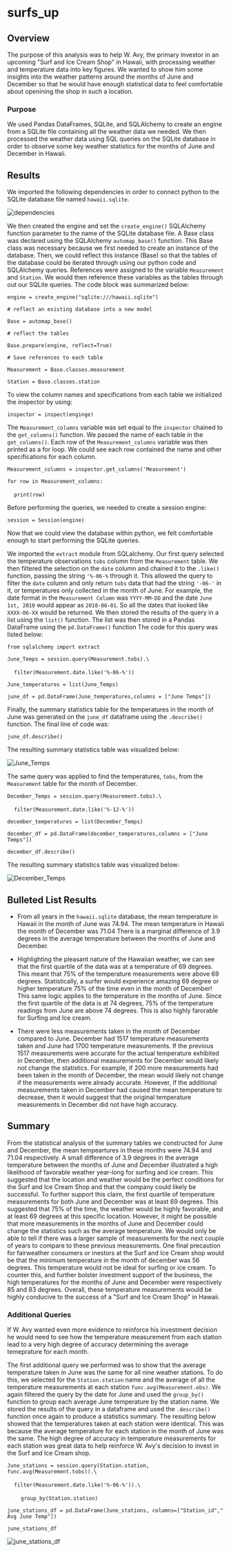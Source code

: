 # surfs_up

## Overview
The purpose of this analysis was to help W. Avy, the primary investor in an upcoming "Surf and Ice Cream Shop" in Hawaii, with processing weather and temperature data into key figures. We wanted to show him some insights into the weather patterns around the months of June and December so that he would have enough statistical data to feel comfortable about openining the shop in such a location.
### Purpose
We used Pandas DataFrames, SQLite, and SQLAlchemy to create an engine from a SQLite file containing all the weather data we needed. We then processed the weather data using SQL queries on the SQLite database in order to observe some key weather statistics for the months of June and December in Hawaii.


## Results

We imported the following dependencies in order to connect python to the SQLite database file named `hawaii.sqlite`.

![dependencies](https://github.com/willmino/surfs_up/blob/main/dependencies/dependencies.png)

We then created the engine and set the `create_engine()` SQLAlchemy function parameter to the name of the SQLite database file. A Base class was declared using the SQLAlchemy `automap_base()` function. This Base class was necessary because we first needed to create an instance of the database. Then, we could reflect this instance (Base) so that the tables of the database could be iterated through using our python code and SQLAlchemy queries. References were assigned to the variable `Measurement` and `Station`. We would then reference these variables as the tables through out our SQLite queries. The code block was summarized below:

`engine = create_engine("sqlite:///hawaii.sqlite")`

`# reflect an existing database into a new model`

`Base = automap_base()`

`# reflect the tables`

`Base.prepare(engine, reflect=True)`

`# Save references to each table`

`Measurement = Base.classes.measurement`

`Station = Base.classes.station`

To view the column names and specifications from each table we initialized the inspector by using:

`inspector = inspect(enginge)`

The `Measurement_columns` variable was set equal to the `inspector` chained to the `get_columns()` function. We passed the name of each table in the `get_columns()`. Each row of the `Measurement_columns` variable was then printed as a for loop. We could see each row contained the name and other specifications for each column.

`Measurement_columns = inspector.get_columns('Measurement')`

`for row in Measurement_columns:`

&nbsp;&nbsp;&nbsp;&nbsp;`print(row)`

Before performing the queries, we needed to create a session engine:

`session = Session(engine)`

Now that we could view the database within python, we felt comfortable enough to start performing the SQLite queries.

We imported the `extract` module from SQLalchemy. Our first query selected the temperature observations `tobs` column from the `Measurement` table. We then filtered the selection on the `date` column and chained it to the `.like()` function, passing the string `'%-06-%` through it. This allowed the query to filter the `date` column and only return `tobs` data that had the string `'-06-'` in it, or temperatures only collected in the month of June. For example, the date format in the `Measurement Column` was `YYYY-MM-DD` and the date `June 1st, 2010` would appear as  `2010-06-01`. So all the dates that looked like `XXXX-06-XX` would be returned. We then stored the results of the query in a list using the `list()` function. The list was then stored in a Pandas DataFrame using the `pd.DataFrame()` function The code for this query was listed below:

`from sqlalchemy import extract`

`June_Temps = session.query(Measurement.tobs).\`

&nbsp;&nbsp;&nbsp;&nbsp;`filter(Measurement.date.like('%-06-%'))`

`June_temperatures = list(June_Temps)`

`june_df = pd.DataFrame(June_temperatures,columns = ["June Temps"])`

Finally, the summary statistics table for the temperatures in the month of June was generated on the `june_df` dataframe using the `.describe()` function. The final line of code was:

`june_df.describe()`

The resulting summary statistics table was visualized below:

![June_Temps](https://github.com/willmino/surfs_up/blob/main/images/June_Temperatures.png)

The same query was applied to find the temperatures, `tobs`, from the `Measurement` table for the month of December.

`December_Temps = session.query(Measurement.tobs).\`

&nbsp;&nbsp;&nbsp;&nbsp;`filter(Measurement.date.like('%-12-%'))`

`december_temperatures = list(December_Temps)`

`december_df = pd.DataFrame(december_temperatures,columns = ["June Temps"])`

`december_df.describe()`

The resulting summary statistics table was visualized below:

![December_Temps](https://github.com/willmino/surfs_up/blob/main/images/December_Temperatures.png)


## Bulleted List Results

* From all years in the `hawaii.sqlite` database, the mean temperature in Hawaii in the month of June was 74.94. The mean temperature in Hawaii the month of December was 71.04 There is a marginal difference of 3.9 degrees in the average temperature between the months of June and December. 

* Highlighting the pleasant nature of the Hawaiian weather, we can see that the first quartile of the data was at a temperature of 69 degrees. This meant that 75% of the temperature measurements were above 69 degrees. Statistically, a surfer would experience amazing 69 degree or higher temperature 75% of the time even in the month of December! This same logic applies to the temperature in the months of June. Since the first quartile of the data is at 74 degrees, 75% of the temperature readings from June are above 74 degrees. This is also highly farorable for Surfing and Ice cream.

* There were less measurements taken in the month of December compared to June. December had 1517 temperature measurements taken and June had 1700 temperature measurements. If the previous 1517 measurements were accurate for the actual temperature exhibited in December, then additional measurements for December would likely not change the statistics. For example, if 200 more measurements had been taken in the month of December, the mean would likely not change if the measurements were already accurate. However, if the additional measurements taken in December had caused the mean temperature to decrease, then it would suggest that the original temperature measurements in December did not have high accuracy.






## Summary

From the statistical analysis of the summary tables we constructed for June and December, the mean tempeartures in these months were 74.94 and 71.04 respectively. A small difference of 3.9 degrees in the average temperature between the months of June and December illustrated a high likelihood of favorable weather year-long for surfing and ice cream. This suggested that the location and weather would be the perfect conditions for the Surf and Ice Cream Shop and that the company could likely be successful. To further support this claim, the first quartile of temperature measurements for both June and December was at least 69 degrees. This suggested that 75% of the time, the weather would be highly favorable, and at least 69 degrees at this specific location. However, it might be possible that more measurements in the months of June and December could change the statistics such as the average temperature. We would only be able to tell if there was a larger sample of measurements for the next couple of years to compare to these previous measurements. One final precaution for fairweather consumers or inestors at the Surf and Ice Cream shop would be that the minimum temperature in the month of december was 56 degrees. This temperature would not be ideal for surfing or ice cream. To counter this, and further bolster investment support of the business, the high temperatures for the months of June and December were respectively 85 and 83 degrees. Overall, these temperature measurements would be highly conducive to the success of a "Surf and Ice Cream Shop" in Hawaii.

### Additional Queries

If W. Avy wanted even more evidence to reinforce his investment decision he would need to see how the temperature measurement from each station lead to a very high degree of accuracy determining the average temeprature for each month.

The first additional query we performed was to show that the average temperature taken in June was the same for all nine weather stations. To do this, we selected for the `Station.station` name and the average of all the temperature measurements at each station `func.avg(Measurement.obs)`. We again filtered the query by the date for June and used the `group_by()` function to group each average June temperature by the station name. We stored the results of the query in a dataframe and used the `.describe()` function once again to produce a statistics summary. The resulting below showed that the temperatures taken at each station were identical. This was because the average temperature for each station in the month of June was the same. The high degree of accuracy in temperature measurements for each station was great data to help reinforce W. Avy's decision to invest in the Surf and Ice Cream shop.

`June_stations = session.query(Station.station, func.avg(Measurement.tobs)).\`

&nbsp;&nbsp;&nbsp;&nbsp;`filter(Measurement.date.like('%-06-%')).\`

&nbsp;&nbsp;&nbsp;&nbsp;&nbsp;&nbsp;&nbsp;&nbsp;`group_by(Station.station)`

`june_stations_df = pd.DataFrame(June_stations, columns=["Station_id"," Avg June Temp"])`

`june_stations_df`

![june_stations_df](https://github.com/willmino/surfs_up/blob/main/images/June_stations.png)



